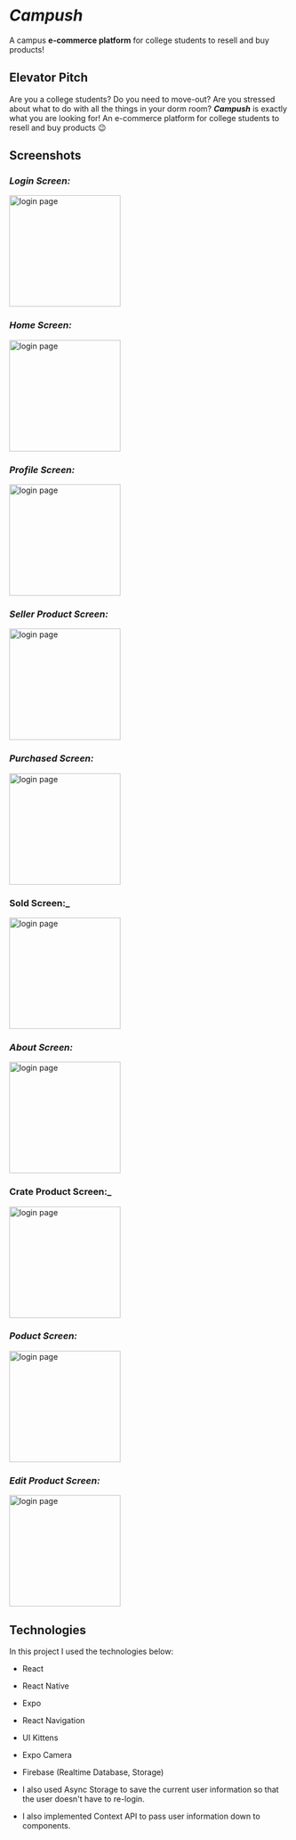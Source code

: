 # _Campush_
A campus **e-commerce platform** for college students to resell and buy products!

## **Elevator Pitch**

Are you a college students? Do you need to move-out? Are you stressed about what to do with all the things in your dorm room? **_Campush_** is exactly what you are looking for! An e-commerce platform for college students to resell and buy products :wink:

## **Screenshots**

### _Login Screen:_

<img src="https://github.com/nguyentl/campush/blob/main/screenshots/LoginPage.PNG?raw=true" alt="login page" width="200"/>

### _Home Screen:_

<img src="https://github.com/nguyentl/campush/blob/main/screenshots/HomePage.PNG?raw=true" alt="login page" width="200"/>

### _Profile Screen:_

<img src="https://github.com/nguyentl/campush/blob/main/screenshots/ProfilePage.PNG?raw=true" alt="login page" width="200"/>

### _Seller Product Screen:_

<img src="https://github.com/nguyentl/campush/blob/main/screenshots/SellerProductPage.PNG?raw=true" alt="login page" width="200"/>

### _Purchased Screen:_

<img src="https://github.com/nguyentl/campush/blob/main/screenshots/PurchasedPage.PNG?raw=true" alt="login page" width="200"/>

### Sold Screen:_

<img src="https://github.com/nguyentl/campush/blob/main/screenshots/SoldPage.PNG?raw=true" alt="login page" width="200"/>

### _About Screen:_

<img src="https://github.com/nguyentl/campush/blob/main/screenshots/AboutPage.PNG?raw=true" alt="login page" width="200"/>

### Crate Product Screen:_

<img src="https://github.com/nguyentl/campush/blob/main/screenshots/AddSellProductPage.PNG?raw=true" alt="login page" width="200"/>

### _Poduct Screen:_

<img src="https://github.com/nguyentl/campush/blob/main/screenshots/ProductPage.PNG.PNG?raw=true" alt="login page" width="200"/>

### _Edit Product Screen:_

<img src="https://github.com/nguyentl/campush/blob/main/screenshots/EditProductPage.PNG?raw=true" alt="login page" width="200"/>

## Technologies

In this project I used the technologies below:
- React
- React Native
- Expo
- React Navigation
- UI Kittens
- Expo Camera
- Firebase (Realtime Database, Storage)

- I also used Async Storage to save the current user information so that the user doesn't have to re-login.
- I also implemented Context API to pass user information down to components.

